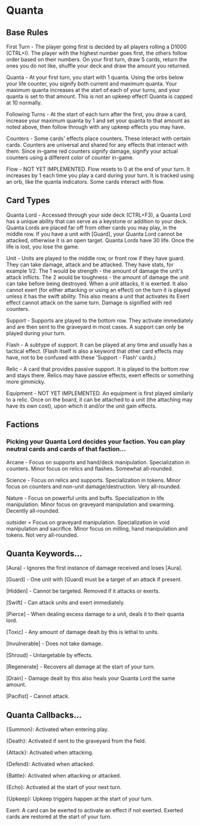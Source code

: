 # Quanta

## Base Rules

First Turn - The player going first is decided by all players rolling a D1000 (CTRL+I). The player with the highest number goes first, the others follow order based on their numbers. On your first turn, draw 5 cards, return the ones you do not like, shuffle your deck and draw the amount you returned.

Quanta - At your first turn, you start with 1 quanta. Using the orbs below your life counter, you signify both current and maximum quanta. Your maximum quanta increases at the start of each of your turns, and your quanta is set to that amount. This is not an upkeep effect! Quanta is capped at 10 normally.

Following Turns - At the start of each turn after the first, you draw a card, increase your maximum quanta by 1 and set your quanta to that amount as noted above, then follow through with any upkeep effects you may have.

Counters - Some cards' effects place counters. These interact with certain cards. Counters are universal and shared for any effects that interact with them. Since in-game red counters signify damage, signify your actual counters using a different color of counter in-game.

Flow - NOT YET IMPLEMENTED. Flow resets to 0 at the end of your turn. It increases by 1 each time you play a card during your turn. It is tracked using an orb, like the quanta indicators. Some cards interact with flow.

## Card Types

Quanta Lord - Accessed through your side deck (CTRL+F3), a Quanta Lord has a unique ability that can serve as a keystone or addition to your deck. Quanta Lords are placed far off from other cards you may play, in the middle row. If you have a unit with [Guard], your Quanta Lord cannot be attacked, otherwise it is an open target. Quanta Lords have 30 life. Once the life is lost, you lose the game.

Unit - Units are played to the middle row, or front row if they have guard. They can take damage, attack and be attacked. They have stats, for example 1/2. The 1 would be strength - the amount of damage the unit's attack inflicts. The 2 would be toughness - the amount of damage the unit can take before being destroyed. When a unit attacks, it is exerted. It also cannot exert (for either attacking or using an effect) on the turn it is played unless it has the swift ability. This also means a unit that activates its Exert effect cannot attack on the same turn. Damage is signified with red counters.

Support - Supports are played to the bottom row. They activate immediately and are then sent to the graveyard in most cases. A support can only be played during your turn.

Flash - A subtype of support. It can be played at any time and usually has a tactical effect. (Flash itself is also a keyword that other card effects may have, not to be confused with these 'Support - Flash' cards.)

Relic - A card that provides passive support. It is played to the bottom row and stays there. Relics may have passive effects, exert effects or something more gimmicky.

Equipment - NOT YET IMPLEMENTED. An equipment is first played similarly to a relic. Once on the board, it can be attached to a unit (the attaching may have its own cost), upon which it and/or the unit gain effects.

## Factions

### Picking your Quanta Lord decides your faction. You can play neutral cards and cards of that faction...

Arcane - Focus on supports and hand/deck manipulation. Specialization in counters. Minor focus on relics and flashes. Somewhat all-rounded.

Science - Focus on relics and supports. Specialization in tokens. Minor focus on counters and non-unit damage/destruction. Very all-rounded.

Nature - Focus on powerful units and buffs. Specialization in life manipulation. Minor focus on graveyard manipulation and swarming. Decently all-rounded.

outsider = Focus on graveyard manipulation. Specialization in void manipulation and sacrifice. Minor focus on milling, hand manipulation and tokens. Not very all-rounded.

## Quanta Keywords...

[Aura]              - Ignores the first instance of damage received and loses [Aura].

[Guard]             - One unit with [Guard] must be a target of an attack if present.

[Hidden]            - Cannot be targeted. Removed if it attacks or exerts.

[Swift]             - Can attack units and exert immediately.

[Pierce]            - When dealing excess damage to a unit, deals it to their quanta lord.

[Toxic]             - Any amount of damage dealt by this is lethal to units.

[Invulnerable]      - Does not take damage.

[Shroud]            - Untargetable by effects.

[Regenerate]        - Recovers all damage at the start of your turn.

[Drain]             - Damage dealt by this also heals your Quanta Lord the same amount.

[Pacifist]          - Cannot attack.

## Quanta Callbacks...

{Summon}:    Activated when entering play.

{Death}:     Activated if sent to the graveyard from the field.

{Attack}:    Activated when attacking.

{Defend}:    Activated when attacked.

{Battle}:    Activated when attacking or attacked.

{Echo}:      Activated at the start of your next turn.

{Upkeep}:    Upkeep triggers happen at the start of your turn.

Exert:       A card can be exerted to activate an effect if not exerted. Exerted cards are restored at the start of your turn.
